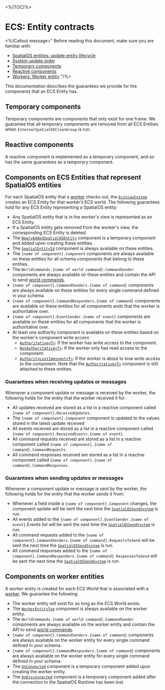 <%(TOC)%>

# ECS: Entity contracts

<%(Callout message="
Before reading this document, make sure you are familiar with:

  * [SpatialOS entities: update entity lifecycle]({{urlRoot}}/reference/concepts/entity-lifecycle)
  * [System update order]({{urlRoot}}/reference/workflows/ecs/system-update-order)
  * [Temporary components]({{urlRoot}}/reference/workflows/ecs/temporary-components)
  * [Reactive components]({{urlRoot}}/reference/workflows/ecs/reactive-components)
  * [Workers: Worker entity]({{urlRoot}}/reference/workflows/ecs/worker-entity)
")%>


This documentation describes the guarantees we provide for the components that an ECS Entity has.

## Temporary components

Temporary components are components that only exist for one frame. We guarantee that all temporary components are removed from all ECS Entities when `InternalSpatialOSCleanGroup` is run.

## Reactive components

A reactive component is implemented as a temporary component, and so has the same guarantees as a temporary component.

## Components on ECS Entities that represent SpatialOS entities

For each SpatialOS entity that a [worker]({{urlRoot}}/reference/concepts/worker) checks out, the [`EcsViewSystem`]({{urlRoot}}/api/core/ecs-view-system) creates an ECS Entity for that worker’s ECS world.
The following guarantees hold for any ECS Entity representing a SpatialOS entity:

  * Any SpatialOS entity that is in the worker's view is represented as an ECS Entity.
  * If a SpatialOS entity gets removed from the worker's view, the corresponding ECS Entity is deleted.
  * The [`NewlyAddedSpatialOSEntity`]({{urlRoot}}/api/core/newly-added-spatial-os-entity) component is a temporary component and added upon creating these entities.
  * The [`SpatialEntityId`]({{urlRoot}}/api/core/spatial-entity-id) component is always available on these entities.
  * The `{name of component}.Component` components are always available on these entities for all schema components that belong to these entities.
  * The `WorldCommands.{name of world command}.CommandSender` components are always available on these entities and contain the API to send [world commands]({{urlRoot}}/reference/workflows/ecs/interaction/commands/world-commands).
  * `{name of component}.CommandSenders.{name of command}` components are always available on these entities for every single command defined in your schema.
  * `{name of component}.CommandResponders.{name of command}` components are available on these entities for all components ands that the worker is authoritative over.
  * `{name of component}.EventSender.{name of event}` components are available on these entities for all components that the worker is authoritative over.
  * At least one authority component is available on these entities based on the worker's component write access
    * [`Authoritative<T>`]({{urlRoot}}/api/reactive-components/authoritative): If the worker has write access to the component.
    * [`NotAuthoritative<T>`]({{urlRoot}}/api/reactive-components/not-authoritative): If the worker only has read access to the component.
    * [`AuthorityLostImminent<T>`]({{urlRoot}}/api/reactive-components/authority-loss-imminent): If the worker is about to lose write access to the component. Note that the [`Authoritative<T>`]({{urlRoot}}/api/reactive-components/authoritative) component is still attached to these entities.

### Guarantees when receiving updates or messages

Whenever a component update or message is received by the worker, the following holds for the entity that the worker received it for:

  * All updates received are stored as a list in a reactive component called `{name of component}.ReceivedUpdates`.
  * The `{name of component}.Component` component is updated to the values stored in the latest update received
  * All events received are stored as a list in a reactive component called `{name of component}.ReceivedEvents.{name of event}`.
  * All command requests received are stored as a list in a reactive component called `{name of component}.{name of command}.CommandRequests`.
  * All command responses received are stored as a list in a reactive component called `{name of component}.{name of command}.CommandResponses`.

### Guarantees when sending updates or messages

Whenever a component update or message is sent by the worker, the following holds for the entity that the worker sends it from:

  * Whenever a field inside a `{name of component}.Component` changes, the component update will be sent the next time the [`SpatialOSSendSystem`]({{urlRoot}}/api/core/spatial-os-send-system) is run.
  * All events added to the `{name of component}.EventSender.{name of event}`.Events list will be sent the next time the [`SpatialOSSendSystem`]({{urlRoot}}/api/core/spatial-os-send-system) is run.
  * All command requests added to the `{name of component}.CommandSenders.{name of command}.RequestsToSend`  will be sent the next time the [`SpatialOSSendSystem`]({{urlRoot}}/api/core/spatial-os-send-system) is run.
  * All command responses added to the `{name of component}.CommandResponders.{name of command}.ResponsesToSend`  will be sent the next time the [`SpatialOSSendSystem`]({{urlRoot}}/api/core/spatial-os-send-system) is run.

## Components on worker entities

A worker entity is created for each ECS World that is associated with a [worker]({{urlRoot}}/reference/concepts/worker).
We guarantee the following:

  * The worker entity will exist for as long as the ECS World exists.
  * The [`WorkerEntityTag`]({{urlRoot}}/api/core/worker-entity-tag) component is always available on the worker entity.
  * The `WorldCommands.{name of world command}.CommandSender` components are always available on the worker entity and contain the API to send [world commands]({{urlRoot}}/reference/workflows/ecs/interaction/commands/world-commands).
  * `{name of component}.CommandSenders.{name of command}` components are always available on the worker entity for every single command defined in your schema.
  * `{name of component}.CommandResponders.{name of command}` components are always available on the worker entity for every single command defined in your schema.
  * The [`OnConnected`]({{urlRoot}}/api/core/on-connected) component is a temporary component added upon creating the worker entity.
  * The [`OnDisconnected`]({{urlRoot}}/api/core/on-disconnected) component is a temporary component added after the connection to the SpatialOS Runtime has been lost.
